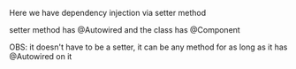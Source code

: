 Here we have dependency injection via setter method

setter method has @Autowired and the class has @Component

OBS: it doesn't have to be a setter, it can be any method for as long as it has @Autowired on it